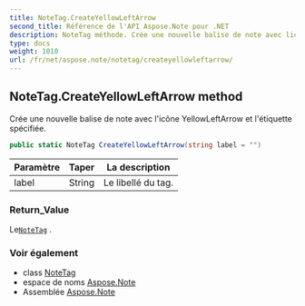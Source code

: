 ```yaml
---
title: NoteTag.CreateYellowLeftArrow
second_title: Référence de l'API Aspose.Note pour .NET
description: NoteTag méthode. Crée une nouvelle balise de note avec licône YellowLeftArrow et létiquette spécifiée.
type: docs
weight: 1010
url: /fr/net/aspose.note/notetag/createyellowleftarrow/
---
```

## NoteTag.CreateYellowLeftArrow method

Crée une nouvelle balise de note avec l'icône YellowLeftArrow et l'étiquette spécifiée.

```csharp
public static NoteTag CreateYellowLeftArrow(string label = "")
```

| Paramètre | Taper | La description |
| --- | --- | --- |
| label | String | Le libellé du tag. |

### Return_Value

Le[`NoteTag`](../) .

### Voir également

* class [NoteTag](../)
* espace de noms [Aspose.Note](../../notetag/)
* Assemblée [Aspose.Note](../../../)


